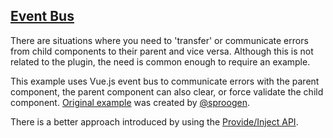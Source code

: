 ## [Event Bus](#event-bus-example)

There are situations where you need to 'transfer' or communicate errors from child components to their parent and vice versa. Although this is not related to the plugin, the need is common enough to require an example.

This example uses Vue.js event bus to communicate errors with the parent component, the parent component can also clear, or force validate the child component. [Original example](https://gist.github.com/sproogen/147d75db261505e8a558a7fd11a20551) was created by [@sproogen](https://gist.github.com/sproogen).

There is a better approach introduced by using the [Provide/Inject API](advanced.html#injection).
